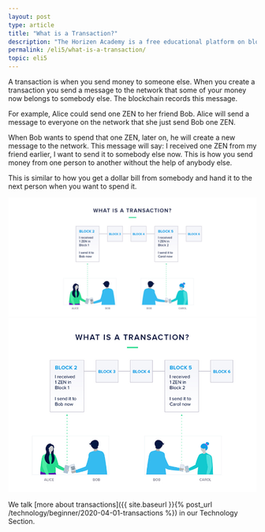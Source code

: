 ```yaml
---
layout: post
type: article
title: "What is a Transaction?"
description: "The Horizen Academy is a free educational platform on blockchain technology, cryptocurrency, and privacy. In this article, you learn about cryptocurrency transactions in a simple, understandable way."
permalink: /eli5/what-is-a-transaction/
topic: eli5
---
```


A transaction is when you send money to someone else. When you create a transaction you send a message to the network that some of your money now belongs to somebody else. The blockchain records this message.

For example, Alice could send one ZEN to her friend Bob. Alice will send a message to everyone on the network that she just send Bob one ZEN.

When Bob wants to spend that one ZEN, later on, he will create a new message to the network. This message will say: I received one ZEN from my friend earlier, I want to send it to somebody else now. This is how you send money from one person to another without the help of anybody else. 

This is similar to how you get a dollar bill from somebody and hand it to the next person when you want to spend it.

![Transaction](/assets/post_files/eli5/what-is-a-transaction/transaction_D.jpg)
![Transaction](/assets/post_files/eli5/what-is-a-transaction/transaction_M.jpg)

We talk [more about transactions]({{ site.baseurl }}{% post_url /technology/beginner/2020-04-01-transactions %}) in our Technology Section.
